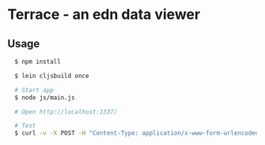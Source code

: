 # Terrace - an edn data viewer

## Usage

```bash
  $ npm install

  $ lein cljsbuild once

  # Start app
  $ node js/main.js

  # Open http://localhost:1337/

  # Test
  $ curl -v -X POST -H "Content-Type: application/x-www-form-urlencoded" -d '{:a 1 :b [2 3] :c #{4 5}}' http://127.0.0.1:1337/edn
```
